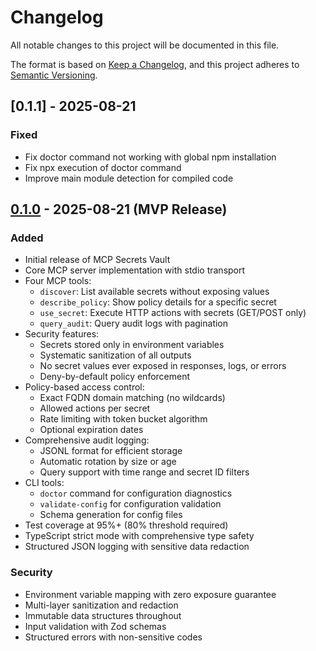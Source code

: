 # Changelog

All notable changes to this project will be documented in this file.

The format is based on [Keep a Changelog](https://keepachangelog.com/en/1.1.0/),
and this project adheres to [Semantic Versioning](https://semver.org/spec/v2.0.0.html).

## [0.1.1] - 2025-08-21

### Fixed
- Fix doctor command not working with global npm installation
- Fix npx execution of doctor command
- Improve main module detection for compiled code

## [0.1.0] - 2025-08-21 (MVP Release)

### Added
- Initial release of MCP Secrets Vault
- Core MCP server implementation with stdio transport
- Four MCP tools:
  - `discover`: List available secrets without exposing values
  - `describe_policy`: Show policy details for a specific secret
  - `use_secret`: Execute HTTP actions with secrets (GET/POST only)
  - `query_audit`: Query audit logs with pagination
- Security features:
  - Secrets stored only in environment variables
  - Systematic sanitization of all outputs
  - No secret values ever exposed in responses, logs, or errors
  - Deny-by-default policy enforcement
- Policy-based access control:
  - Exact FQDN domain matching (no wildcards)
  - Allowed actions per secret
  - Rate limiting with token bucket algorithm
  - Optional expiration dates
- Comprehensive audit logging:
  - JSONL format for efficient storage
  - Automatic rotation by size or age
  - Query support with time range and secret ID filters
- CLI tools:
  - `doctor` command for configuration diagnostics
  - `validate-config` for configuration validation
  - Schema generation for config files
- Test coverage at 95%+ (80% threshold required)
- TypeScript strict mode with comprehensive type safety
- Structured JSON logging with sensitive data redaction

### Security
- Environment variable mapping with zero exposure guarantee
- Multi-layer sanitization and redaction
- Immutable data structures throughout
- Input validation with Zod schemas
- Structured errors with non-sensitive codes

[0.1.0]: https://github.com/mcp-secrets-vault/mcp-secrets-vault/releases/tag/v0.1.0